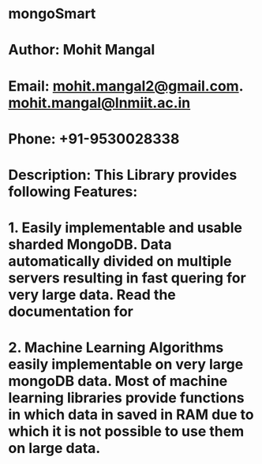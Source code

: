 # mongoSmart
# Author: Mohit Mangal
# Email: mohit.mangal2@gmail.com. mohit.mangal@lnmiit.ac.in
# Phone: +91-9530028338
# Description: This Library provides following Features:
# 1. Easily implementable and usable sharded MongoDB. Data automatically divided on multiple servers resulting in fast quering for very large data. Read the documentation for 
# 2. Machine Learning Algorithms easily implementable on very large mongoDB data. Most of machine learning libraries provide functions in which data in saved in RAM due to which it is not possible to use them on large data.
